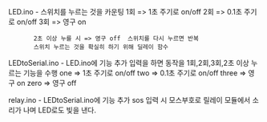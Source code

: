 LED.ino -  스위치를 누르는 것을 카운팅
           1회 => 1초 주기로 on/off
           2회 => 0.1초 주기로 on/off
           3회 => 영구 on
           
           2초 이상 누를 시 => 영구 off  스위치를 다시 누르면 반복
           스위치 누르는 것을 확실히 하기 위해 딜레이 함수 


LEDtoSerial.ino - LED.ino에 기능 추가
                  입력을 하면 동작을 1회,2회,3회,2초 이상 누르는 기능을 수행
                  one => 1초 주기로 on/off
                  two => 0.1초 주기로 on/off
                  three => 영구 on
                  zero => 영구 off
                 
relay.ino - LEDtoSerial.ino에 기능 추가
            sos 입력 시 모스부호로 릴레이 모듈에서 소리가 나며 LED로도 빛을 낸다.
